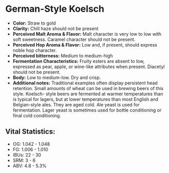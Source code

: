 # German-Style Koelsch

- **Color:** Straw to gold
- **Clarity:** Chill haze should not be present
- **Perceived Malt Aroma & Flavor:** Malt character is very low to low with soft sweetness. Caramel character should not be present.
- **Perceived Hop Aroma & Flavor:** Low and, if present, should express noble hop character.
- **Perceived bitterness:** Medium to medium-high
- **Fermentation Characteristics:** Fruity esters are absent to low, expressed as pear, apple, or wine-like attributes when present. Diacetyl should not be present.
- **Body:** Low to medium-low. Dry and crisp.
- **Additional notes:** Traditional examples often display persistent head retention. Small amounts of wheat can be used in brewing beers of this style. Koelsch- style beers are fermented at warmer temperatures than is typical for lagers, but at lower temperatures than most English and Belgian-style ales. They are aged cold. Ale yeast is used for fermentation. Lager yeast is sometimes used for bottle conditioning or final cold conditioning.

## Vital Statistics:

- OG: 1.042 - 1.048
- FG: 1.006 - 1.010
- IBUs: 22 - 30
- SRM: 3 - 6
- ABV: 4.8 - 5.3% 
